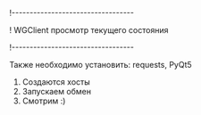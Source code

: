 
!----------------------------------

! WGClient просмотр текущего состояния

!----------------------------------

Также необходимо установить: requests, PyQt5
 1. Создаются хосты
 2. Запускаем обмен
 3. Смотрим :)
			
